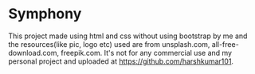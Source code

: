# Symphony
This project made using html and css without using bootstrap by me and the resources(like pic, logo etc) used are from unsplash.com, all-free-download.com, freepik.com. 
It's not for any commercial use and my personal project and uploaded at https://github.com/harshkumar101.
